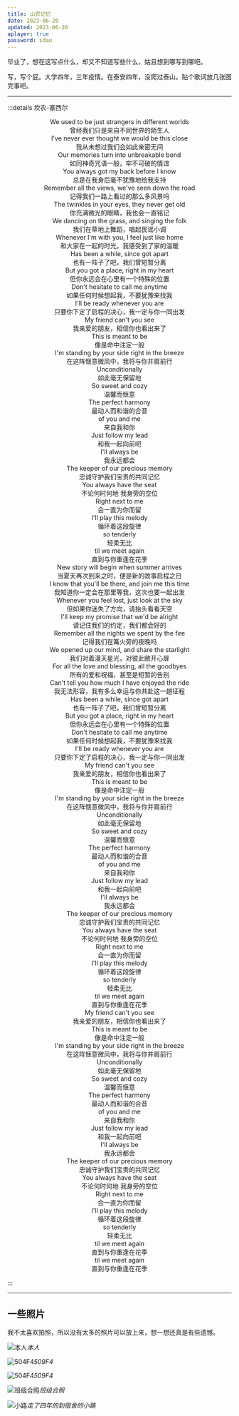 ```yaml
---
title: 山农记忆
date: 2023-06-20
updated: 2023-06-20
aplayer: true
password: sdau
---
```


<meting-js
    id="2044858935"
    server="netease"
    type="song"
    theme="#66CCFF"
    lrc-type="0">
</meting-js>

毕业了，想在这写点什么，却又不知道写些什么，姑且想到哪写到哪吧。

<!-- more -->

写，写个屁。大学四年，三年疫情。在泰安四年，没爬过泰山。贴个歌词放几张图完事吧。

---

:::details 坎农-塞西尔
<p style="text-align:center">
We used to be just strangers in different worlds<br/>
曾经我们只是来自不同世界的陌生人<br/>
I've never ever thought we would be this close<br/>
我从未想过我们会如此亲密无间<br/>
Our memories turn into unbreakable bond<br/>
如同神奇咒语一般，牢不可破的情谊<br/>
You always got my back before I know<br/>
总是在我身后毫不犹豫地给我支持<br/>
Remember all the views, we've seen down the road<br/>
记得我们一路上看过的那么多风景吗<br/>
The twinkles in your eyes, they never get old<br/>
你充满微光的眼睛，我也会一直铭记<br/>
We dancing on the grass, and singing the folk<br/>
我们在草地上舞蹈，唱起民谣小调<br/>
Whenever I'm with you, I feel just like home<br/>
和大家在一起的时光，我感受到了家的温暖<br/>
Has been a while, since got apart<br/>
也有一阵子了吧，我们曾短暂分离<br/>
But you got a place, right in my heart<br/>
但你永远会在心里有一个特殊的位置<br/>
Don't hesitate to call me anytime<br/>
如果任何时候想起我，不要犹豫来找我<br/>
I'll be ready whenever you are<br/>
只要你下定了启程的决心，我一定与你一同出发<br/>
My friend can't you see<br/>
我亲爱的朋友，相信你也看出来了<br/>
This is meant to be<br/>
像是命中注定一般<br/>
I'm standing by your side right in the breeze<br/>
在这阵惬意微风中，我将与你并肩前行<br/>
Unconditionally<br/>
如此毫无保留地<br/>
So sweet and cozy<br/>
温馨而惬意<br/>
The perfect harmony<br/>
最动人而和谐的合音<br/>
of you and me<br/>
来自我和你<br/>
Just follow my lead<br/>
和我一起向前吧<br/>
I'll always be<br/>
我永远都会<br/>
The keeper of our precious memory<br/>
忠诚守护我们宝贵的共同记忆<br/>
You always have the seat<br/>
不论何时何地 我身旁的空位<br/>
Right next to me<br/>
会一直为你而留<br/>
I'll play this melody<br/>
循环着这段旋律<br/>
so tenderly<br/>
轻柔无比<br/>
til we meet again<br/>
直到与你重逢在花季<br/>
New story will begin when summer arrives<br/>
当夏天再次到来之时，便是新的故事启程之日<br/>
I know that you'll be there, and join me this time<br/>
我知道你一定会在那里等我，这次也要一起出发<br/>
Whenever you feel lost, just look at the sky<br/>
但如果你迷失了方向，请抬头看看天空<br/>
I'll keep my promise that we'd be alright<br/>
请记住我们的约定，我们都会好的<br/>
Remember all the nights we spent by the fire<br/>
记得我们在篝火旁的夜晚吗<br/>
We opened up our mind, and share the starlight<br/>
我们对着漫天星光，对彼此敞开心扉<br/>
For all the love and blessing, all the goodbyes<br/>
所有的爱和祝福，甚至是短暂的告别<br/>
Can't tell you how much I have enjoyed the ride<br/>
我无法形容，我有多么幸运与你共赴这一趟征程<br/>
Has been a while, since got apart<br/>
也有一阵子了吧，我们曾短暂分离<br/>
But you got a place, right in my heart<br/>
但你永远会在心里有一个特殊的位置<br/>
Don't hesitate to call me anytime<br/>
如果任何时候想起我，不要犹豫来找我<br/>
I'll be ready whenever you are<br/>
只要你下定了启程的决心，我一定与你一同出发<br/>
My friend can't you see<br/>
我亲爱的朋友，相信你也看出来了<br/>
This is meant to be<br/>
像是命中注定一般<br/>
I'm standing by your side right in the breeze<br/>
在这阵惬意微风中，我将与你并肩前行<br/>
Unconditionally<br/>
如此毫无保留地<br/>
So sweet and cozy<br/>
温馨而惬意<br/>
The perfect harmony<br/>
最动人而和谐的合音<br/>
of you and me<br/>
来自我和你<br/>
Just follow my lead<br/>
和我一起向前吧<br/>
I'll always be<br/>
我永远都会<br/>
The keeper of our precious memory<br/>
忠诚守护我们宝贵的共同记忆<br/>
You always have the seat<br/>
不论何时何地 我身旁的空位<br/>
Right next to me<br/>
会一直为你而留<br/>
I'll play this melody<br/>
循环着这段旋律<br/>
so tenderly<br/>
轻柔无比<br/>
til we meet again<br/>
直到与你重逢在花季<br/>
My friend can't you see<br/>
我亲爱的朋友，相信你也看出来了<br/>
This is meant to be<br/>
像是命中注定一般<br/>
I'm standing by your side right in the breeze<br/>
在这阵惬意微风中，我将与你并肩前行<br/>
Unconditionally<br/>
如此毫无保留地<br/>
So sweet and cozy<br/>
温馨而惬意<br/>
The perfect harmony<br/>
最动人而和谐的合音<br/>
of you and me<br/>
来自我和你<br/>
Just follow my lead<br/>
和我一起向前吧<br/>
I'll always be<br/>
我永远都会<br/>
The keeper of our precious memory<br/>
忠诚守护我们宝贵的共同记忆<br/>
You always have the seat<br/>
不论何时何地 我身旁的空位<br/>
Right next to me<br/>
会一直为你而留<br/>
I'll play this melody<br/>
循环着这段旋律<br/>
so tenderly<br/>
轻柔无比<br/>
til we meet again<br/>
直到与你重逢在花季<br/>
til we meet again<br/>
直到与你重逢在花季<br/>
</p>
:::

---

## 一些照片

我不太喜欢拍照，所以没有太多的照片可以放上来，想一想还真是有些遗憾。

![本人](https://p.ananas.chaoxing.com/star3/origin/cf964cf4dfbabe55b18d257abd063e56.png)_本人_

![504F4](https://p.ananas.chaoxing.com/star3/origin/5a79e974be205e84981e8451bde6a681.png)_509F4_

![504F4](https://p.ananas.chaoxing.com/star3/origin/82b6fa2ff76c5e54e09cce5d88a49132.png)_509F4_

![班级合照](https://p.ananas.chaoxing.com/star3/origin/9dd8d3121473625a64e9a008994affe5.png)_班级合照_

![小路](https://p.ananas.chaoxing.com/star3/origin/95dfc54be9ca404ed26c08c5c78ffe31.png)_走了四年的到宿舍的小路_
